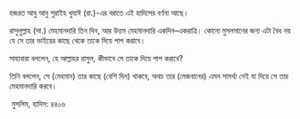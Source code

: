 হজরত আবু আবু শুরাইহ খুযাঈ (রা.)-এর বরাতে এই হাদিসের বর্ণনা আছে।

রাসুলুল্লাহ (সা.) মেহমানদারি তিন দিন, আর উত্তম মেহমানদারি একদিন–একরাত্রি। কোনো মুসলমানের জন্য এটা বৈধ নয় যে সে তার ভাইয়ের কাছে থেকে তাকে দিয়ে পাপ করাবে।

সাহাবারা বললেন, হে আল্লাহর রাসুল, কীভাবে সে তাকে দিয়ে পাপ করাবে?

তিনি বললেন, সে (মেহমান) তার কাছে (বেশি দিন) থাকবে, অথচ তার (মেজবানের) এমন সামর্থ্য নেই যা দিয়ে সে তার মেহমানদারি করবে।

 মুসলিম, হাদিস: ৪৪০৬
